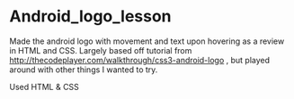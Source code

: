 # Android_logo_lesson
Made the android logo with movement and text upon hovering as a review in HTML and CSS. Largely based off
tutorial from http://thecodeplayer.com/walkthrough/css3-android-logo , but played around with other things I wanted to try.

Used HTML & CSS
